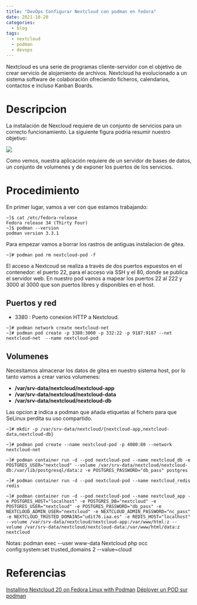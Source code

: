 ```yaml
---
title: "DevOps Configurar Nextcloud con podman en fedora"
date: 2021-10-20
categories:
  - blog
tags:
  - nextcloud
  - podman
  - devops
---
```


Nextcloud es una serie de programas cliente-servidor con el objetivo de crear servicio de alojamiento de archivos. Nextcloud ha evolucionado a un sistema software de colaboración ofreciendo ficheros, calendarios, contactos e incluso Kanban Boards.

# Descripcion

La instalación de Nexcloud requiere de un conjunto de servicios para un correcto funcionamiento. La siguiente figura podría resumir nuestro objetivo:

<img src="/assets/2021-10-20-DevOps-podman-nextcloud/nextcloud-podman-architecture.png">

Como vemos, nuestra aplicación requiere de un servidor de bases de datos, un conjunto de volumenes y de exponer los puertos de los servicios.

# Procedimiento
En primer lugar, vamos a ver con que estamos trabajando:
```shell
~]$ cat /etc/fedora-release
Fedora release 34 (Thirty Four)
~]$ podman --version
podman version 3.3.1
```

Para empezar vamos a borrar los rastros de antiguas instalacion de gitea.

```shell
~]# podman pod rm nextcloud-pod -f
```

El acceso a Nextcoud se realiza a través de dos puertos expuestos en el contenedor: el puerto 22, para el acceso vía SSH y el 80, donde se publica el servidor web. En nuestro pod vamos a mapear los puertos 22 al 222 y 3000 al 3000 que son puertos libres y disponibles en el host.

## Puertos y red
- 3380 : Puerto conexion HTTP a Nextcloud. 

```shell
~]# podman network create nextcloud-net
~]# podman pod create -p 3380:3000 -p 332:22 -p 9187:9187 --net nextcloud-net  --name nextcloud-pod
```
## Volumenes
Necesitamos almacenar los datos de gitea en nuestro sistema host, por lo tanto vamos a crear varios volumenes:
- **/var/srv-data/nextcloud/nextcloud-app** 
- **/var/srv-data/nextcloud/nextcloud-data** 
- **/var/srv-data/nextcloud/nextcloud-db**

Las opcion **z** indica a podman que añada etiquetas al fichero para que SeLinux perdita su uso compartido.

```shell
~]# mkdir -p /var/srv-data/nextcloud/{nextcloud-app,nextcloud-data,nextcloud-db}
```

```shell
~]# podman pod create --name nextcloud-pod -p 4080:80 --network nextcloud-net

~]# podman container run -d --pod nextcloud-pod --name nextcloud_db -e POSTGRES_USER="nextcloud" --volume /var/srv-data/nextcloud/nextcloud-db:/var/lib/postgresql/data:z -e POSTGRES_PASSWORD="db_pass" postgres

~]# podman container run -d --pod nextcloud-pod --name nextcloud_redis redis

~]# podman container run -d --pod nextcloud-pod --name nextcloud_app -e POSTGRES_HOST="localhost" -e POSTGRES_DB="nextcloud" -e POSTGRES_USER="nextcloud" -e POSTGRES_PASSWORD="db_pass" -e NEXTCLOUD_ADMIN_USER="nextcloud" -e NEXTCLOUD_ADMIN_PASSWORD="nc_pass" -e NEXTCLOUD_TRUSTED_DOMAINS="udit76.iaa.es" -e REDIS_HOST="localhost" --volume /var/srv-data/nextcloud/nextcloud-app:/var/www/html:z --volume /var/srv-data/nextcloud/nextcloud-data:/var/www/html/data:z nextcloud

```

Notas: podman exec --user www-data Nextcloud php occ config:system:set trusted_domains 2 --value=cloud

# Referencias

[Installing Nextcloud 20 on Fedora Linux with Podman](https://fedoramagazine.org/nextcloud-20-on-fedora-linux-with-podman/)
[Déployer un POD sur podman](https://ios.dz/deployer-un-pod-sur-podman/)